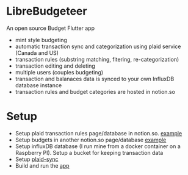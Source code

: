 # LibreBudgeteer
An open source Budget Flutter app

- mint style budgeting
- automatic transaction sync and categorization using plaid service (Canada and US)
- transaction rules (substring matching, fitering, re-categorization)
- transaction editing and deleting
- multiple users (couples budgeting)
- transaction and balanaces data is synced to your own InfluxDB database instance
- transaction rules and budget categories are hosted in notion.so

# Setup

 - Setup plaid transaction rules page/database in notion.so. [example](https://github.com/mzakharo/librebudgeteer/blob/main/images/rules.PNG)
 - Setup budgets in another notion.so page/database [example](https://github.com/mzakharo/librebudgeteer/blob/main/images/budgets.png)
 - Setup influxDB database (I run mine from a docker container on a Raspberry PI). Setup a bucket for keeping transaction data
 - Setup [plaid-sync](https://github.com/mzakharo/librebudgeteer/tree/main/plaid-sync)
 - Build and run the [app](https://github.com/mzakharo/librebudgeteer/tree/main/app)
   
 

